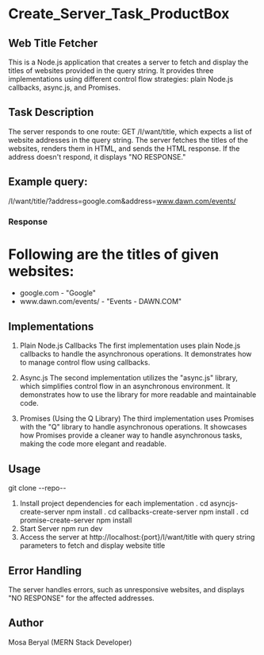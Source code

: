 # Create_Server_Task_ProductBox

## Web Title Fetcher
This is a Node.js application that creates a server to fetch and display the titles of websites provided in the query string. It provides three implementations using different control flow strategies: plain Node.js callbacks, async.js, and Promises.

## Task Description
The server responds to one route: GET /I/want/title, which expects a list of website addresses in the query string. The server fetches the titles of the websites, renders them in HTML, and sends the HTML response. If the address doesn't respond, it displays "NO RESPONSE."

## Example query:

/I/want/title/?address=google.com&address=www.dawn.com/events/

### Response 
<html>
<head></head>
<body>
    <h1>Following are the titles of given websites:</h1>
    <ul>
        <li>google.com - "Google"</li>
        <li>www.dawn.com/events/ - "Events - DAWN.COM"</li>
    </ul>
</body>
</html>

## Implementations

1. Plain Node.js Callbacks
The first implementation uses plain Node.js callbacks to handle the asynchronous operations. It demonstrates how to manage control flow using callbacks.

2. Async.js
The second implementation utilizes the "async.js" library, which simplifies control flow in an asynchronous environment. It demonstrates how to use the library for more readable and maintainable code.

3. Promises (Using the Q Library)
The third implementation uses Promises with the "Q" library to handle asynchronous operations. It showcases how Promises provide a cleaner way to handle asynchronous tasks, making the code more elegant and readable.

## Usage

git clone --repo--

1. Install project dependencies for each implementation
  . cd asyncjs-create-server
    npm install
  . cd callbacks-create-server
    npm install
  . cd promise-create-server
    npm install
2. Start Server
   npm run dev
3. Access the server at http://localhost:{port}/I/want/title with query string parameters to fetch and display website title
   
## Error Handling
The server handles errors, such as unresponsive websites, and displays "NO RESPONSE" for the affected addresses.

## Author 
Mosa Beryal (MERN Stack Developer)

   


